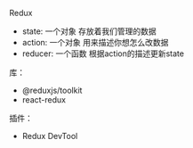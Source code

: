 Redux

- state: 一个对象 存放着我们管理的数据
- action: 一个对象 用来描述你想怎么改数据
- reducer: 一个函数 根据action的描述更新state

库：

- @reduxjs/toolkit
- react-redux

插件：

- Redux DevTool

